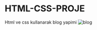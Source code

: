 # HTML-CSS-PROJE
Html ve css kullanarak blog yapimi
![blog](https://user-images.githubusercontent.com/101066816/193137356-fefb440f-f469-4054-898b-f41afe30bea6.png)
